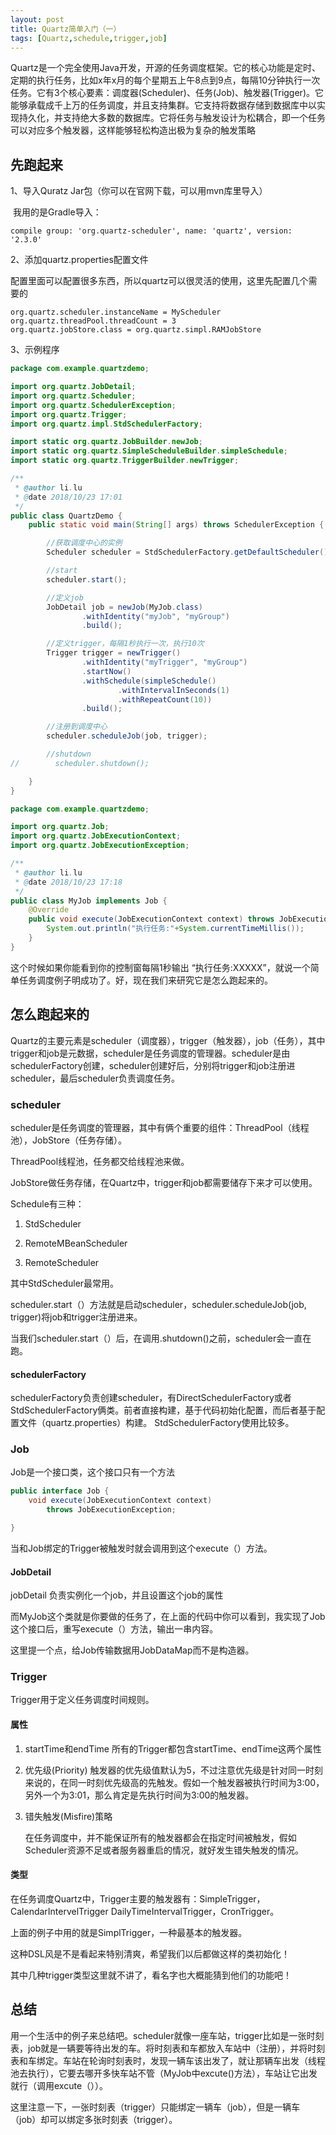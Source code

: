 ```yaml
---
layout: post
title: Quartz简单入门（一）
tags: [Quartz,schedule,trigger,job]
---
```


​	Quartz是一个完全使用Java开发，开源的任务调度框架。它的核心功能是定时、定期的执行任务，比如x年x月的每个星期五上午8点到9点，每隔10分钟执行一次任务。它有3个核心要素：调度器(Scheduler)、任务(Job)、触发器(Trigger)。它能够承载成千上万的任务调度，并且支持集群。它支持将数据存储到数据库中以实现持久化，并支持绝大多数的数据库。它将任务与触发设计为松耦合，即一个任务可以对应多个触发器，这样能够轻松构造出极为复杂的触发策略

## 先跑起来

1、导入Quratz Jar包（你可以在官网下载，可以用mvn库里导入）

​	我用的是Gradle导入：

```
compile group: 'org.quartz-scheduler', name: 'quartz', version: '2.3.0'
```



2、添加quartz.properties配置文件

​	配置里面可以配置很多东西，所以quartz可以很灵活的使用，这里先配置几个需要的

```
org.quartz.scheduler.instanceName = MyScheduler
org.quartz.threadPool.threadCount = 3
org.quartz.jobStore.class = org.quartz.simpl.RAMJobStore
```



3、示例程序

```java
package com.example.quartzdemo;

import org.quartz.JobDetail;
import org.quartz.Scheduler;
import org.quartz.SchedulerException;
import org.quartz.Trigger;
import org.quartz.impl.StdSchedulerFactory;

import static org.quartz.JobBuilder.newJob;
import static org.quartz.SimpleScheduleBuilder.simpleSchedule;
import static org.quartz.TriggerBuilder.newTrigger;

/**
 * @author li.lu
 * @date 2018/10/23 17:01
 */
public class QuartzDemo {
    public static void main(String[] args) throws SchedulerException {

        //获取调度中心的实例
        Scheduler scheduler = StdSchedulerFactory.getDefaultScheduler();

        //start
        scheduler.start();

        //定义job
        JobDetail job = newJob(MyJob.class)
                .withIdentity("myJob", "myGroup")
                .build();

        //定义trigger，每隔1秒执行一次，执行10次
        Trigger trigger = newTrigger()
                .withIdentity("myTrigger", "myGroup")
                .startNow()
                .withSchedule(simpleSchedule()
                        .withIntervalInSeconds(1)
                        .withRepeatCount(10))
                .build();

        //注册到调度中心
        scheduler.scheduleJob(job, trigger);

        //shutdown
//        scheduler.shutdown();

    }
}


```

```java
package com.example.quartzdemo;

import org.quartz.Job;
import org.quartz.JobExecutionContext;
import org.quartz.JobExecutionException;

/**
 * @author li.lu
 * @date 2018/10/23 17:18
 */
public class MyJob implements Job {
    @Override
    public void execute(JobExecutionContext context) throws JobExecutionException {
        System.out.println("执行任务:"+System.currentTimeMillis());
    }
}

```

这个时候如果你能看到你的控制窗每隔1秒输出 “执行任务:XXXXX”，就说一个简单任务调度例子明成功了。好，现在我们来研究它是怎么跑起来的。

## 怎么跑起来的

Quartz的主要元素是scheduler（调度器），trigger（触发器），job（任务），其中trigger和job是元数据，scheduler是任务调度的管理器。scheduler是由schedulerFactory创建，scheduler创建好后，分别将trigger和job注册进scheduler，最后scheduler负责调度任务。



### scheduler

scheduler是任务调度的管理器，其中有俩个重要的组件：ThreadPool（线程池），JobStore（任务存储）。

ThreadPool线程池，任务都交给线程池来做。

JobStore做任务存储，在Quartz中，trigger和job都需要储存下来才可以使用。

Schedule有三种：

1. StdScheduler

2. RemoteMBeanScheduler

3. RemoteScheduler

其中StdScheduler最常用。

scheduler.start（）方法就是启动scheduler，scheduler.scheduleJob(job, trigger)将job和trigger注册进来。

当我们scheduler.start（）后，在调用.shutdown()之前，scheduler会一直在跑。

#### schedulerFactory

schedulerFactory负责创建scheduler，有DirectSchedulerFactory或者StdSchedulerFactory俩类。前者直接构建，基于代码初始化配置，而后者基于配置文件（quartz.properties）构建。  StdSchedulerFactory使用比较多。



### Job

Job是一个接口类，这个接口只有一个方法

```java
public interface Job {
    void execute(JobExecutionContext context)
        throws JobExecutionException;

}
```

当和Job绑定的Trigger被触发时就会调用到这个execute（）方法。

#### JobDetail

jobDetail 负责实例化一个job，并且设置这个job的属性

而MyJob这个类就是你要做的任务了，在上面的代码中你可以看到，我实现了Job这个接口后，重写execute（）方法，输出一串内容。

这里提一个点，给Job传输数据用JobDataMap而不是构造器。



### Trigger

Trigger用于定义任务调度时间规则。

#### 属性

1. startTime和endTime 
   所有的Trigger都包含startTime、endTime这两个属性

2. 优先级(Priority) 
   触发器的优先级值默认为5，不过注意优先级是针对同一时刻来说的，在同一时刻优先级高的先触发。假如一个触发器被执行时间为3:00，另外一个为3:01，那么肯定是先执行时间为3:00的触发器。

3. 错失触发(Misfire)策略

   在任务调度中，并不能保证所有的触发器都会在指定时间被触发，假如Scheduler资源不足或者服务器重启的情况，就好发生错失触发的情况。

#### 类型

在任务调度Quartz中，Trigger主要的触发器有：SimpleTrigger，CalendarIntervelTrigger DailyTimeIntervalTrigger，CronTrigger。

上面的例子中用的就是SimplTrigger，一种最基本的触发器。

这种DSL风是不是看起来特别清爽，希望我们以后都做这样的类初始化！

其中几种trigger类型这里就不讲了，看名字也大概能猜到他们的功能吧！



## 总结

用一个生活中的例子来总结吧。scheduler就像一座车站，trigger比如是一张时刻表，job就是一辆要等待出发的车。将时刻表和车都放入车站中（注册），并将时刻表和车绑定。车站在轮询时刻表时，发现一辆车该出发了，就让那辆车出发（线程池去执行），它要去哪开多快车站不管（MyJob中excute()方法），车站让它出发就行（调用excute（））。

这里注意一下，一张时刻表（trigger）只能绑定一辆车（job），但是一辆车（job）却可以绑定多张时刻表（trigger）。



